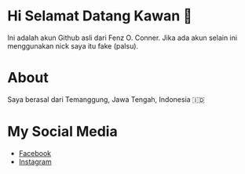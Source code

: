 <h1>Hi Selamat Datang Kawan 👋</h1>
<p>Ini adalah akun Github asli dari Fenz O. Conner. Jika ada akun selain ini menggunakan nick saya itu fake (palsu).</p>
<h1>About</h1>
<p>Saya berasal dari Temanggung, Jawa Tengah, Indonesia 🇮🇩</p>
<h1>My Social Media</h1>
<ul>
   <li><a href="https://www.facebook.com/jibran.ysi">Facebook</a></li>
   <li><a href="https://www.instagram.com/triefendi_">Instagram</a></li>
</ul>

